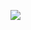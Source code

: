 ![](https://coursera-assessments.s3.amazonaws.com/assessments/1592112135400/b1a20ec6-8521-4039-cc07-bd65ab3f4307/Capture.PNG)
